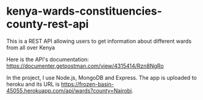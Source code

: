 # kenya-wards-constituencies-county-rest-api
This is a REST API allowing users to get information about different wards from all over Kenya

Here is the API's documentation: https://documenter.getpostman.com/view/4315414/Rzn8NgRo

In the project, I use Node.js, MongoDB and Express. The app is uploaded to heroku and its URL is https://frozen-basin-45055.herokuapp.com/api/wards?county=Nairobi.

